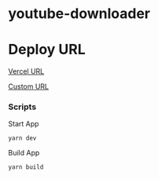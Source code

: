 # youtube-downloader

# Deploy URL

[Vercel URL](https://youtube-downloader-one.vercel.app/)

[Custom URL](https://tube.brandovidal.com/)

### Scripts

Start App

```
yarn dev
```

Build App

```
yarn build
```